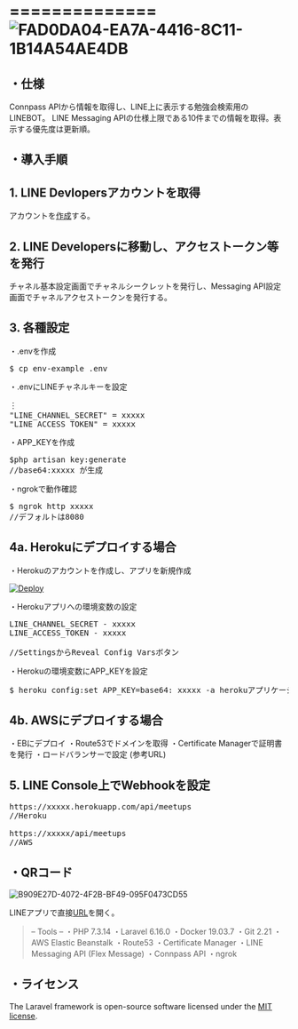 ==============
![FAD0DA04-EA7A-4416-8C11-1B14A54AE4DB](https://user-images.githubusercontent.com/60056670/76921655-e543ae80-6911-11ea-85d4-7524d1fe82b5.jpeg)
==============
## ・仕様
Connpass APIから情報を取得し、LINE上に表示する勉強会検索用のLINEBOT。
LINE Messaging APIの仕様上限である10件までの情報を取得。表示する優先度は更新順。
## ・導入手順
## 1. LINE Devlopersアカウントを取得
アカウントを[作成](https://business.line.me)する。

## 2. LINE Developersに移動し、アクセストークン等を発行

チャネル基本設定画面でチャネルシークレットを発行し、Messaging API設定画面でチャネルアクセストークンを発行する。

## 3. 各種設定

・.envを作成
<pre>
$ cp env-example .env
</pre>

・.envにLINEチャネルキーを設定
<pre>
︙
"LINE_CHANNEL_SECRET" = xxxxx
"LINE_ACCESS_TOKEN" = xxxxx
</pre>

・APP_KEYを作成

<pre>
$php artisan key:generate
//base64:xxxxx が生成
</pre>

・ngrokで動作確認
<pre>
$ ngrok http xxxxx
//デフォルトは8080
</pre>

## 4a. Herokuにデプロイする場合

・Herokuのアカウントを作成し、アプリを新規作成

[![Deploy](https://www.herokucdn.com/deploy/button.png)](https://heroku.com/deploy)

・Herokuアプリへの環境変数の設定
<pre>
LINE_CHANNEL_SECRET - xxxxx
LINE_ACCESS_TOKEN - xxxxx

//SettingsからReveal Config Varsボタン
</pre>

・Herokuの環境変数にAPP_KEYを設定
<pre>
$ heroku config:set APP_KEY=base64: xxxxx -a herokuアプリケーション名
</pre>

## 4b. AWSにデプロイする場合
・EBにデプロイ
・Route53でドメインを取得
・Certificate Managerで証明書を発行
・ロードバランサーで設定
(参考URL)

## 5. LINE Console上でWebhookを設定
<pre>
https://xxxxx.herokuapp.com/api/meetups
//Heroku

https://xxxxx/api/meetups
//AWS
</pre>

## ・QRコード
![B909E27D-4072-4F2B-BF49-095F0473CD55](https://user-images.githubusercontent.com/60056670/76936499-64e37480-6936-11ea-9834-92e657e7ca42.jpeg)

LINEアプリで直接[URL](http://line.me/ti/p/@815sztgc)を開く。
>    – Tools –
>・PHP 7.3.14
>・Laravel 6.16.0
>・Docker 19.03.7
>・Git 2.21
>・AWS Elastic Beanstalk
>・Route53
>・Certificate Manager
>・LINE Messaging API (Flex Message)
>・Connpass API
>・ngrok

## ・ライセンス

The Laravel framework is open-source software licensed under the [MIT license](https://opensource.org/licenses/MIT).
